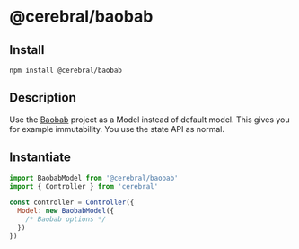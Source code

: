 # @cerebral/baobab

## Install

`npm install @cerebral/baobab`

## Description

Use the [Baobab](https://github.com/Yomguithereal/baobab) project as a Model instead of default model. This gives you for example immutability. You use the state API as normal.

## Instantiate

```js
import BaobabModel from '@cerebral/baobab'
import { Controller } from 'cerebral'

const controller = Controller({
  Model: new BaobabModel({
    /* Baobab options */
  })
})
```
